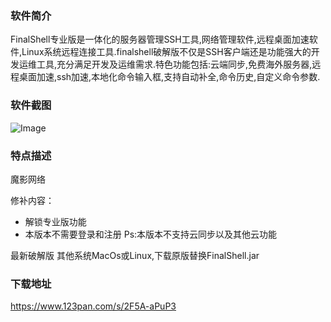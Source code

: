 ### 软件简介
FinalShell专业版是一体化的服务器管理SSH工具,网络管理软件,远程桌面加速软件,Linux系统远程连接工具.finalshell破解版不仅是SSH客户端还是功能强大的开发运维工具,充分满足开发及运维需求.特色功能包括:云端同步,免费海外服务器,远程桌面加速,ssh加速,本地化命令输入框,支持自动补全,命令历史,自定义命令参数.

### 软件截图
![Image](https://blog.aklin.cn/images/FinalShell.png)

### 特点描述
魔影网络

修补内容：
- 解锁专业版功能
- 本版本不需要登录和注册
Ps:本版本不支持云同步以及其他云功能

最新破解版
其他系统MacOs或Linux,下载原版替换FinalShell.jar

### 下载地址
https://www.123pan.com/s/2F5A-aPuP3
